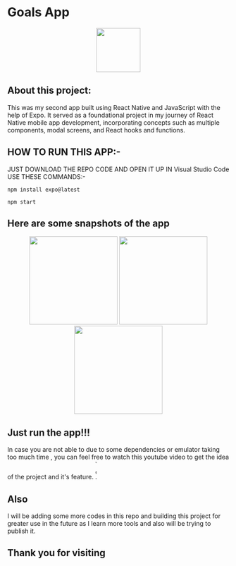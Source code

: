 # Goals App

<p align="center">
<img src="https://github.com/animesh30-dev/Project_1-Goals_List/assets/146109979/1b915047-d46f-4c4e-b31e-ec3c7e2dad13" width="100">
</p>

 
## About this project:
This was my second app built using React Native and JavaScript with the help of Expo. It served as a foundational project in my journey of React Native mobile app development, incorporating concepts such as multiple components, modal screens, and React hooks and functions.
    

    
## HOW TO RUN THIS APP:-
<p align="left">
  JUST DOWNLOAD THE REPO CODE AND OPEN IT UP IN Visual Studio Code
  USE THESE COMMANDS:-
 
```
npm install expo@latest
```
```
npm start
```

<p>
     
## Here are some snapshots of the app
<p align="center"> <img src="https://github.com/animesh30-dev/Project_1-Goals_List/assets/146109979/e29a7d40-c752-439e-bc0e-61e558ffd06b" width="200"> <img src="https://github.com/animesh30-dev/Project_1-Goals_List/assets/146109979/33842987-592c-4901-8d3b-19d75944bd36" width="200">  <img src="https://github.com/animesh30-dev/Project_1-Goals_List/assets/146109979/c9220175-f927-4ccc-9eb2-a76d1d393ab5" width="200"> </p>



## Just run the app!!!
In case you are not able to due to some dependencies or emulator taking too much time , you can feel free to watch this youtube video to get the idea of the project and it's feature.
<a href="https://youtube.com/shorts/Vtbp56DsrgA?si=zZFTq2cBG8sKYoUo"><img alt="YouTube"  src="https://github.com/animesh30-dev/GuessGame/assets/146109979/18c1f2c0-9ea9-450d-8218-b4b1712d6a69" width="2" height="42"/></a>


## Also
I will be adding some more codes in this repo and building this project for greater use in the future as I learn more tools and also will be trying to publish it.


## Thank you for visiting 
